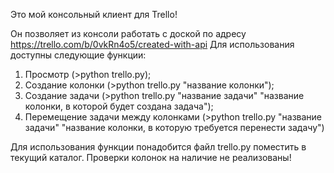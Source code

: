 Это мой консольный клиент для Trello!

Он позволяет из консоли работать с доской по адресу https://trello.com/b/0vkRn4o5/created-with-api
Для использования доступны следующие функции:

1. Просмотр (>python trello.py);
2. Создание колонки (>python trello.py "название колонки");
3. Создание задачи (>python trello.py "название задачи" "название колонки, в которой будет создана задача");
4. Перемещение задачи между колонками (>python trello.py "название задачи" "название колонки, в которую требуется перенести задачу")

Для использования функции понадобится файл trello.py поместить в текущий каталог. Проверки колонок на наличие не реализованы!